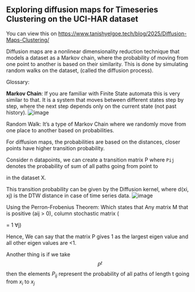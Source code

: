 ## Exploring diffusion maps for Timeseries Clustering on the UCI-HAR dataset

You can view this on https://www.tanishyelgoe.tech/blog/2025/Diffusion-Maps-Clustering/

Diffusion maps are a nonlinear dimensionality reduction technique that models a dataset as a Markov chain, where the probability of moving from one point to another is based on their similarity. This is done by simulating random walks on the dataset, (called the diffusion process).

Glossary:

**Markov Chain**: If you are familiar with Finite State automata this is very similar to that. It is a system that moves between different states step by step, where the next step depends only on the current state (not past history).
![image](https://github.com/user-attachments/assets/7d85e926-3e00-41ce-b4d5-23ce53b10bf1)

Random Walk: It’s a type of Markov Chain where we randomly move from one place to another based on probabilities.

For diffusion maps, the probabilities are based on the distances, closer points have higher transition probability.

Consider n datapoints, we can create a transition matrix P where `Pij` denotes the probability of sum of all paths going from point to

in the dataset X.

This transition probability can be given by the Diffusion kernel, where d(xi, xj) is the DTW distance in case of time series data.
![image](https://github.com/user-attachments/assets/3d2011ce-c629-4af4-86a0-ee8979af62e9)


Using the Perron-Frobenius Theorem: Which states that Any matrix M that is positive (aij > 0), column stochastic matrix (

= 1 ∀j)

Hence, We can say that the matrix P gives 1 as the largest eigen value and all other eigen values are <1.

Another thing is if we take $$P^t$$ then the elements $P_{ij}$ represent the probability of all paths of length t going from $x_i$ to $x_j$
